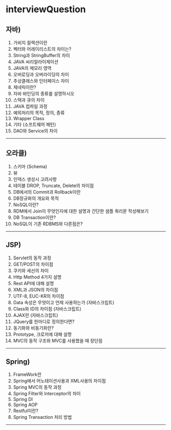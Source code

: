 # interviewQuestion  
## 자바)  
1. 가비지 컬렉션이란  
2. 벡터와 어레이리스트의 차이는?  
3. String과 StringBuffer의 차이  
4. JAVA 씨리얼라이제이션  
5. JAVA의 메모리 영역  
6. 오버로딩과 오버라이딩의 차이  
7. 추상클래스와 인터페이스 차이  
8. 제네릭이란?  
9. 자바 바인딩의 종류를 설명하시오  
10. 스택과 큐의 차이  
11. JAVA 컴파일 과정  
12. 예외처리의 목적, 정의, 종류  
13. Wrapper Class  
14. 기타 (소프트웨어 패턴)  
15. DAO와 Service의 차이  
*****
## 오라클)  
1. 스키마 (Schema)  
2. 뷰  
3. 인덱스 생성시 고려사항  
4. 테이블 DROP, Truncate, Delete의 차이점  
5. DB에서의 Commit과 Rollback이란  
6. DB정규화의 개요와 목적  
7. NoSQL이란?  
8. RDM에서 Join이 무엇인지에 대한 설명과 간단한 샘플 쿼리문 작성해보기  
9. DB Transaction이란?  
10. NoSQL이 기존 RDBMS와 다른점은?
*****
## JSP)  
1. Servlet의 동작 과정  
2. GET/POST의 차이점  
3. 쿠키와 세선의 차이  
4. Http Method 4가지 설명  
5. Rest API에 대해 설명  
6. XML과 JSON의 차이점  
7. UTF-8, EUC-KR의 차이점  
8. Data 속성은 무엇이고 언제 사용하는가 (자바스크립트)  
9. Class와 ID의 차이점 (자바스크립트)  
10. AJAX란 (자바스크립트)  
11. JQuery를 한마디로 정의한다면?  
12. 동기화와 비동기화란?  
13. Prototype, 크로저에 대해 설명  
14. MVC의 동작 구조와 MVC를 사용했을 때 장단점  
*****
## Spring)  
1. FrameWork란  
2. Spring에서 어노테이션사용과 XML사용의 차이점  
3. Spring MVC의 동작 과정  
4. Spring Filter와 Interceptor의 차이  
5. Spring DI  
6. Spring AOP  
7. Restful이란?  
8. Spring Transaction 처리 방법  
*****
